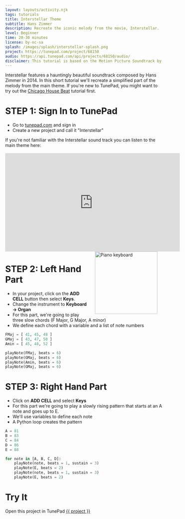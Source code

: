 ```yaml
---
layout: layouts/activity.njk
tags: tutorials
title: Interstellar Theme
subtitle: Hans Zimmer
description: Recreate the iconic melody from the movie, Interstellar.
level: Beginner
time: 20-30 minutes
license: by-nc-sa
splash: /images/splash/interstellar-splash.png
project: https://tunepad.com/project/68150
audio: https://api.tunepad.com/api/projects/68150/audio/
disclaimer: This tutorial is based on the Motion Picture Soundtrack by Hans Zimmer (2014) WaterTower Music. For educational purposes only.
---
```


Interstellar features a hauntingly beautiful soundtrack composed by Hans Zimmer in 2014.
In this short tutorial we'll recreate a simplified part of the melody from the main theme. 
If you're new to TunePad, you might want to try out the [Chicago House Beat](/tutorials/chicago-house) tutorial first.

# STEP 1: Sign In to TunePad
* Go to [tunepad.com](https://tunepad.com) and sign in
* Create a new project and call it "Interstellar"

<div class="noprint">
If you're not familiar with the Interstellar sound track you can listen to the main theme here:
<br><br>
<iframe width="560" height="315" src="https://www.youtube.com/embed/kpz8lpoLvrA?si=FmTMzNj59VNrNMpH" title="YouTube video player" frameborder="0" allow="accelerometer; autoplay; clipboard-write; encrypted-media; gyroscope; picture-in-picture; web-share" allowfullscreen></iframe>
</div>

<img src="/images/keys.png" alt="Piano keyboard" width="200px" style="float: right; margin: 0 1rem;">

# STEP 2: Left Hand Part
* In your project, click on the **ADD CELL** button then select **Keys**.
* Change the instrument to **Keyboard → Organ**
* For this part, we're going to play three slow chords (F Major, G Major, A minor)
* We define each chord with a variable and a list of note numbers

```python
FMaj = [ 41, 45, 48 ]
GMaj = [ 43, 47, 50 ]
Amin = [ 45, 48, 52 ]

playNote(FMaj, beats = 6)
playNote(GMaj, beats = 6)
playNote(Amin, beats = 6)
playNote(GMaj, beats = 6)
```

# STEP 3: Right Hand Part
* Click on **ADD CELL** and select **Keys**
* For this part we're going to play a slowly rising pattern that starts at an A note and goes up to E.
* We'll use variables to define each note
* A Python loop creates the pattern

```python
A = 81
B = 83
C = 84
D = 86
E = 88

for note in [A, B, C, D]:
    playNote(note, beats = 1, sustain = 3)
    playNote(E, beats = 2)
    playNote(note, beats = 1, sustain = 3)
    playNote(E, beats = 2)
```

# Try It
Open this project in TunePad <a href="{{project}}" target="_blank">{{ project }}</a>
